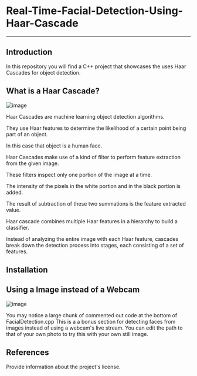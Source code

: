# Real-Time-Facial-Detection-Using-Haar-Cascade

-----------------------------------------------

## Introduction
In this repository you will find a C++ project that showcases the uses Haar Cascades for object detection.

## What is a Haar Cascade? 

![image](https://github.com/ianmparker/Real-Time-Facial-Detection-Using-Haar-Cascade/assets/18231849/95110121-c636-4ed7-b4b3-09f30065c16d)

Haar Cascades are machine learning object detection algorithms. 

They use Haar features to determine the likelihood of a certain point being part of an object. 

In this case that object is a human face.

Haar Cascades make use of a kind of filter to perform feature extraction from the given image. 

These filters inspect only one portion of the image at a time. 

The intensity of the pixels in the white portion and in the black portion is added. 

The result of subtraction of these two summations is the feature extracted value. 

Haar cascade combines multiple Haar features in a hierarchy to build a classifier.

Instead of analyzing the entire image with each Haar feature, cascades break down the detection process into stages, each consisting of a set of features.

## Installation


## Using a Image instead of a Webcam
![image](https://github.com/ianmparker/Real-Time-Facial-Detection-Using-Haar-Cascade/assets/18231849/8959d37c-b4b6-4835-b09f-57e41c8b827d)

You may notice a large chunk of commented out code at the bottom of FacialDetection.cpp
This is a a bonus section for detecting faces from images instead of using a webcam's live stream. 
You can edit the path to that of your own photo to try this with your own still image. 


## References
Provide information about the project's license.
